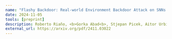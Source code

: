 ```yaml
---
name: "Flashy Backdoor: Real-world Environment Backdoor Attack on SNNs with DVS Cameras"
date: 2024-11-05    
tools: [preprint]
description: Roberto Riaño, <b>Gorka Abad<b>, Stjepan Picek, Aitor Urbieta
external_url: https://arxiv.org/pdf/2411.03022
---
```

